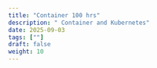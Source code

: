 ```yaml
---
title: "Container 100 hrs"
description: " Container and Kubernetes"
date: 2025-09-03
tags: [""]
draft: false
weight: 10
---
```


